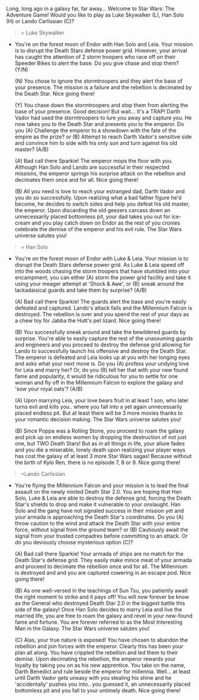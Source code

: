 Long, long ago in a galaxy far, far away...
Welcome to Star Wars: The Adventure Game! Would you like to play as Luke Skywalker (L), Han Solo (H) or Lando Carlissian (C)?

>= Luke Skywalker
  - You're on the forest moon of Endor with Han Solo and Leia. Your mission is to disrupt the Death Stars defense power grid. However, your arrival has caught the attention of 2 storm troopers who race off on their Speeder Bikes to alert the base. Do you give chase and stop them? (Y/N)

    (N) You chose to ignore the stormtroopers and they alert the base of your presence. The mission is a failure and the rebellion is decimated by the Death Star. Nice going there!

    (Y) You chase down the stormtroopers and stop them from alerting the base of your presence. Good decision! But wait... It's a TRAP! Darth Vador had used the stormtroopers to lure you away and capture you. He     now takes you to the Death Star and presents you to the emperor. Do you (A) Challenge the emperor to a showdown with the fate of the empire as the prize? or (B) Attempt to reach Darth Vador's sensitive side and convince him to side with his only son and turn against his old master? (A/B)

      (A) Bad call there Sparkie! The emperor mops the floor with you. Although Han Solo and Lando are successful in their respected missions, the emperor springs his surprise attack on the rebellion and decimates them once and for all. Nice going there!

      (B) All you need is love to reach your estranged dad, Darth Vador and you do so successfully. Upon realizing what a bad father figure he'd become, he decides to switch sides and help you defeat his old master, the emperor. Upon discarding the old geezers carcass down an unnecessarily placed bottomless pit, your dad takes you out for ice-cream and you play catch down on Endor as the rest of you cronies celebrate the demise of the emperor and his evil rule. The Star Wars universe salutes you!


>= Han Solo
  - You're on the forest moon of Endor with Luke & Leia. Your mission is to disrupt the Death Stars defense power grid. As Luke & Leia speed off into the woods chasing the storm troopers that have stumbled into your encampment, you can either (A) storm the power grid facility and take it using your meager attempt at 'Shock & Awe', or (B) sneak around the lackadaisical guards and take them by surprise? (A/B)

    (A) Bad call there Sparkie! The guards alert the base and you're easily defeated and captured. Lando's attack fails and the Millennium Falcon is destroyed. The rebellion is over and you spend the rest of your days as a chew toy for Jabba the Hutt's pet lizard. Nice going there!

    (B) You successfully sneak around and take the bewildered guards by surprise. You're able to easily capture the rest of the unassuming guards and engineers and you proceed to destroy the defense grid allowing for Lando to successfully launch his offensive and destroy the Death Star. The emperor is defeated and Leia looks up at you with her longing eyes and asks what your next move is.
    Do you (A) profess your undying love for Leia and marry her? Or, do you (B) tell her that with your new found fame and popularity, it would be ridiculous for you to settle for one woman and fly off in the Millennium Falcon to explore the galaxy and 'sow your royal oats'? (A/B)

      (A) Upon marrying Leia, your love bears fruit in at least 1 son, who later turns evil and kills you.. where you fall into a yet again unnecessarily placed endless pit. But at least there will be 3 more movies thanks to your romantic decision making. The Star Wars universe salutes you!

      (B) Since Poppa was a Rolling Stone, you proceed to roam the galaxy and pick up on endless women by dropping the destruction of not just one, but TWO Death Stars! But as in all things in life, your allure fades and you die a miserable, lonely death upon realizing your player ways has cost the galaxy of at least 3 more Star Wars sagas! Because without the birth of Kylo Ren, there is no episode 7, 8 or 9. Nice going there!


>=Lando Carlissian
  - You're flying the Millennium Falcon and your mission is to lead the final assault on the newly minted Death Star 2.0. You are hoping that Han Solo, Luke & Leia are able to destroy the defense grid, forcing the Death Star's shields to drop and make it vulnerable to your onslaught. Han Solo and the gang have not signaled success in their mission yet and your armada is approaching the Death Star's coordinates. Do you (A) throw caution to the wind and attack the Death Star with your entire force, without signal from the ground team? or (B) Cautiously await the signal from your trusted compadres before committing to an attack. Or do you deviously choose mysterious option (C)?

    (A) Bad call there Sparkie! Your armada of ships are no match for the Death Star's defense grid. They easily make mince meat of your armada and proceed to decimate the rebellion once and for all. The Millennium is destroyed and and you are captured cowering in an escape pod. Nice going there!

    (B) As one well-versed in the teachings of Sun Tsu, you patiently await the right moment to strike and it pays off! You will now forever be know as the General who destroyed Death Star 2.0 in the biggest battle this side of the galaxy! Once Han Solo decides to marry Leia and live the married life, you are free to roam the galaxy and revel in your new-found fame and fortune. You are forever referred to as the Most Interesting Man in the Galaxy. The Star Wars universe salutes you!

    (C) Alas, your true nature is exposed! You have chosen to abandon the rebellion and join forces with the emperor. Clearly this has been your plan all along. You have crippled the rebellion and led them to their demise. Upon decimating the rebellion, the emperor rewards your loyalty by taking you on as his new apprentice. You take on the name, Darth Benedict and rule beside the emperor for millennia. Well... at least until Darth Vador gets uneasy with you stealing his shine and he 'accidentally' pushes you into.. you guessed it, an unnecessarily placed bottomless pit and you fall to your untimely death. Nice going there!
